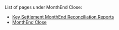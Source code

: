 List of pages under MonthEnd Close:
- [Key Settlement MonthEnd Reconciliation Reports](\Orphaned-pages\MonthEnd-Close\Key-Settlement-MonthEnd-Reconciliation-Reports)
- [MonthEnd Close](\Orphaned-pages\MonthEnd-Close\MonthEnd-Close)

 



